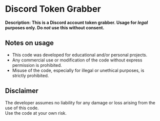# Discord Token Grabber

**Description:**
**This is a Discord account token grabber. Usage for *legal* purposes only. Do *not* use this without consent.**

## Notes on usage

- This code was developed for educational and/or personal projects.  
- Any commercial use or modification of the code without express permission is prohibited.  
- Misuse of the code, especially for illegal or unethical purposes, is strictly prohibited.  

## Disclaimer

The developer assumes no liability for any damage or loss arising from the use of this code.  
Use the code at your own risk.
